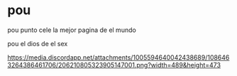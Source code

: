 # pou
pou punto cele la mejor pagina de el mundo

pou el dios de el sex 

https://media.discordapp.net/attachments/1005594640042438689/1086463264386461706/206210805323905147001.png?width=489&height=473
